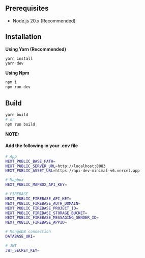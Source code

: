 ## Prerequisites

- Node.js 20.x (Recommended)

## Installation

**Using Yarn (Recommended)**

```sh
yarn install
yarn dev
```

**Using Npm**

```sh
npm i
npm run dev
```

## Build

```sh
yarn build
# or
npm run build
```

**NOTE:**

#### Add the following in your .env file

```sh
# App
NEXT_PUBLIC_BASE_PATH=
NEXT_PUBLIC_SERVER_URL=http://localhost:8083
NEXT_PUBLIC_ASSET_URL=https://api-dev-minimal-v6.vercel.app

# Mapbox
NEXT_PUBLIC_MAPBOX_API_KEY=

# FIREBASE
NEXT_PUBLIC_FIREBASE_API_KEY=
NEXT_PUBLIC_FIREBASE_AUTH_DOMAIN=
NEXT_PUBLIC_FIREBASE_PROJECT_ID=
NEXT_PUBLIC_FIREBASE_STORAGE_BUCKET=
NEXT_PUBLIC_FIREBASE_MESSAGING_SENDER_ID=
NEXT_PUBLIC_FIREBASE_APPID=

# MongoDB connection
DATABASE_URI=

# JWT
JWT_SECRET_KEY=
```
